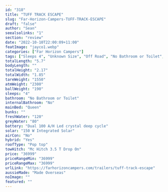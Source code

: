 ```yaml
---
id: "318"
title: "TUFF TRACK ESCAPE"
slug: "Far-Horizon-Campers-TUFF-TRACK-ESCAPE"
draft: "false"
author: "Sean"
seealsolinks: "1"
section: "review"
date: "2022-10-10T22:00:09+11:00"
featImage: "jayco1.webp"
categories: ["Far Horizon Campers"]
tags: ["Sleeps 4", "Unknown Size", "Off Road", "No Bathroom or Toilet", "Pop top", "Under 50k"]
totalLength: "5.7"
bodyLength: ""
totalHeight: "2.17"
totalWidth: "1.85"
tareWeight: "1550"
atmWeight: "2300"
ballWeight: "190"
sleeps: "4"
bathroom: "No Bathroom or Toilet"
internalBathroom: "No"
mainBed: "Queen"
bunks: ""
freshWater: "120"
greyWater: "80"
battery: "Dual 100 A/H Led crystal deep cycle"
solar: "150 W Integrated Solar"
airCon: "No"
hybrid: "Yes"
roofType: "Pop top"
towHitch: "Mc Hitch 3.5 T Drop On"
price: "36999"
priceRangeMin: "36999"
priceRangeMax: "36999"
urlLink: "https://farhorizoncampers.com/trailers/tuff-track-escape"
aussieMade: "Made Overseas"
noImage: ""
featured: ""
---
```

